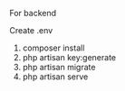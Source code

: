 For backend

Create .env

1. composer install
2. php artisan key:generate
3. php artisan migrate
4. php artisan serve
